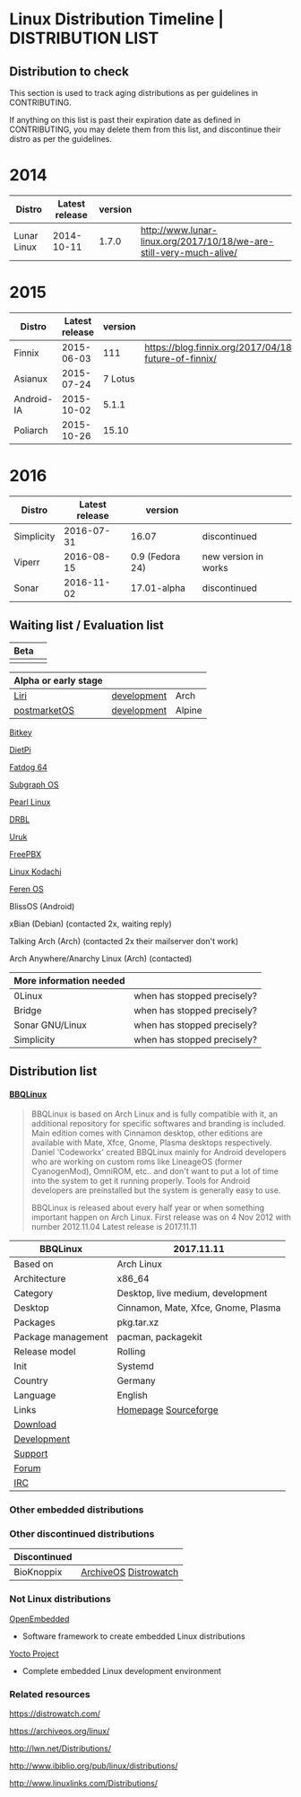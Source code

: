 Linux Distribution Timeline | DISTRIBUTION LIST
===============================================

## Distribution to check

This section is used to track aging distributions as per guidelines in
CONTRIBUTING.

If anything on this list is past their expiration date as defined in
CONTRIBUTING, you may delete them from this list, and discontinue their
distro as per the guidelines.

2014
====

| Distro      | Latest release | version |                                                                     |
| ------------|----------------|---------|---------------------------------------------------------------------|
| Lunar Linux | 2014-10-11     | 1.7.0   | http://www.lunar-linux.org/2017/10/18/we-are-still-very-much-alive/ |


2015
====

| Distro      | Latest release | version |                                                          |
| ------------|----------------|---------|----------------------------------------------------------|
| Finnix      | 2015-06-03     | 111     | https://blog.finnix.org/2017/04/18/the-future-of-finnix/ |
| Asianux     | 2015-07-24     | 7 Lotus |                                                          |
| Android-IA  | 2015-10-02     | 5.1.1   |                                                          |
| Poliarch    | 2015-10-26     | 15.10   |                                                          |

2016
====

| Distro      | Latest release | version         |                      |
| ------------|----------------|-----------------|----------------------|
| Simplicity  | 2016-07-31     | 16.07           | discontinued         |
| Viperr      | 2016-08-15     | 0.9 (Fedora 24) | new version in works |
| Sonar       | 2016-11-02     | 17.01-alpha     | discontinued         |



## Waiting list / Evaluation list

| Beta | |
|-|-|
| | |

| Alpha or early stage | | |
|-|-|-|
| [Liri](https://liri.io/) | [development](https://github.com/lirios) | Arch |
| [postmarketOS](https://postmarketos.org/) | [development](https://gitlab.com/postmarketOS) | Alpine |

[Bitkey](https://distrowatch.com/bitkey)

[DietPi](http://dietpi.com/)

[Fatdog 64](https://distrowatch.com/fatdog)

[Subgraph OS](https://distrowatch.com/subgraph)

[Pearl Linux](https://distrowatch.com/pearl)

[DRBL](https://distrowatch.com/drbl)

[Uruk](https://distrowatch.com/uruk)

[FreePBX](https://distrowatch.com/freepbx)

[Linux Kodachi](https://distrowatch.com/kodachi)

[Feren OS](https://distrowatch.com/ferenos)

BlissOS (Android)

xBian (Debian) (contacted 2x, waiting reply)

Talking Arch (Arch) (contacted 2x their mailserver don't work)

Arch Anywhere/Anarchy Linux (Arch) (contacted)


| **More information needed** | |
|-----------------------------|-|
| 0Linux | when has stopped precisely? |
| Bridge | when has stopped precisely? |
| Sonar GNU/Linux | when has stopped precisely? |
| Simplicity | when has stopped precisely? |


## Distribution list


#### [BBQLinux](http://bbqlinux.org/)

> BBQLinux is based on Arch Linux and is fully compatible with it, an additional repository for specific softwares and branding is included.
> Main edition comes with Cinnamon desktop, other editions are available with Mate, Xfce, Gnome, Plasma desktops respectively.
> Daniel 'Codeworkx' created BBQLinux mainly for Android developers who are working on custom roms like LineageOS (former CyanogenMod), OmniROM, etc.. and don't want to put a lot of time into the system to get it running properly.
> Tools for Android developers are preinstalled but the system is generally easy to use.
> 
> BBQLinux is released about every half year or when something important happen on Arch Linux.
> First release was on 4 Nov 2012 with number 2012.11.04
> Latest release is 2017.11.11


| BBQLinux | 2017.11.11 |
|--------------------|--|
| Based on           | Arch Linux                          |
| Architecture       | x86_64                              |
| Category           | Desktop, live medium, development   |
| Desktop            | Cinnamon, Mate, Xfce, Gnome, Plasma |
| Packages           | pkg.tar.xz                          |
| Package management | pacman, packagekit                  |
| Release model      | Rolling                             |
| Init               | Systemd                             |
| Country            | Germany                             |
| Language           | English                             |
| Links | [Homepage](http://bbqlinux.org/) [Sourceforge](https://sourceforge.net/projects/bbqlinux/) |
| [Download](https://sourceforge.net/projects/bbqlinux/files) |
| [Development](https://github.com/bbqlinux) | |
| [Support](https://www.paypal.com/cgi-bin/webscr?cmd=_s-xclick&hosted_button_id=M4DVE4SNPDDCS) | |
| [Forum](http://bbs.bbqlinux.org/) | |
| [IRC](http://webchat.freenode.net/?channels=bbqlinux) | |


### Other embedded distributions

### Other discontinued distributions


| **Discontinued** | |
| -------------|-|
| BioKnoppix   | [ArchiveOS](https://archiveos.org/bioknoppix/) [Distrowatch](https://distrowatch.com/table.php?distribution=bioknoppix) |

### Not Linux distributions


[OpenEmbedded](http://www.openembedded.org/)

* Software framework to create embedded Linux distributions

[Yocto Project](https://www.yoctoproject.org/)

* Complete embedded Linux development environment

### Related resources

https://distrowatch.com/

https://archiveos.org/linux/

http://lwn.net/Distributions/

http://www.ibiblio.org/pub/linux/distributions/

http://www.linuxlinks.com/Distributions/
